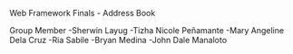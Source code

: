 Web Framework Finals - Address Book

Group Member
-Sherwin Layug
-Tizha Nicole Peñamante
-Mary Angeline Dela Cruz
-Ria Sabile
-Bryan Medina
-John Dale Manaloto
